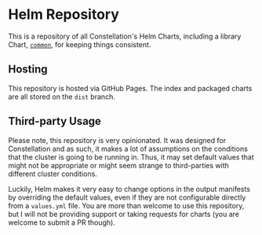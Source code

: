 # Helm Repository
This is a repository of all Constellation's Helm Charts, including a library Chart, [`common`](common/README.md), for keeping things consistent.

## Hosting
This repository is hosted via GitHub Pages. The index and packaged charts are all stored on the `dist` branch.

## Third-party Usage
Please note, this repository is very opinionated. It was designed for Constellation and as such, it makes a lot of assumptions on the conditions that the cluster is going to be running in. Thus, it may set default values that might not be appropriate or might seem strange to third-parties with different cluster conditions.

Luckily, Helm makes it very easy to change options in the output manifests by overriding the default values, even if they are not configurable directly from a `values.yml` file. You are more than welcome to use this repository, but I will not be providing support or taking requests for charts (you are welcome to submit a PR though).